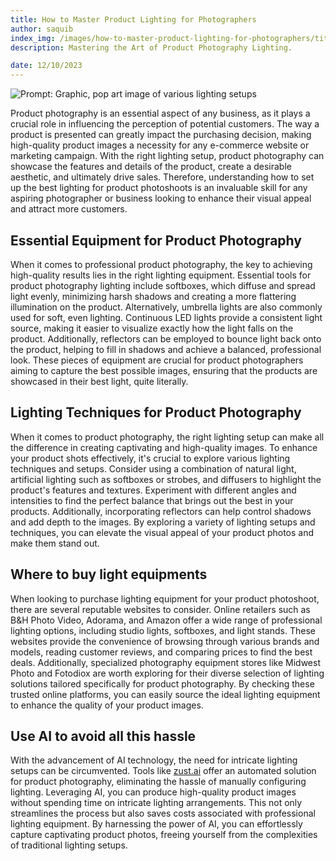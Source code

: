 ```yaml
---
title: How to Master Product Lighting for Photographers
author: saquib
index_img: /images/how-to-master-product-lighting-for-photographers/title.webp
description: Mastering the Art of Product Photography Lighting.

date: 12/10/2023
---
```


![Prompt: Graphic, pop art image of various lighting setups](/images/how-to-master-product-lighting-for-photographers/title.webp)

Product photography is an essential aspect of any business, as it plays a crucial role in influencing the perception of potential customers. The way a product is presented can greatly impact the purchasing decision, making high-quality product images a necessity for any e-commerce website or marketing campaign. With the right lighting setup, product photography can showcase the features and details of the product, create a desirable aesthetic, and ultimately drive sales. Therefore, understanding how to set up the best lighting for product photoshoots is an invaluable skill for any aspiring photographer or business looking to enhance their visual appeal and attract more customers.

## Essential Equipment for Product Photography

When it comes to professional product photography, the key to achieving high-quality results lies in the right lighting equipment. Essential tools for product photography lighting include softboxes, which diffuse and spread light evenly, minimizing harsh shadows and creating a more flattering illumination on the product. Alternatively, umbrella lights are also commonly used for soft, even lighting. Continuous LED lights provide a consistent light source, making it easier to visualize exactly how the light falls on the product. Additionally, reflectors can be employed to bounce light back onto the product, helping to fill in shadows and achieve a balanced, professional look. These pieces of equipment are crucial for product photographers aiming to capture the best possible images, ensuring that the products are showcased in their best light, quite literally.

## Lighting Techniques for Product Photography

When it comes to product photography, the right lighting setup can make all the difference in creating captivating and high-quality images. To enhance your product shots effectively, it's crucial to explore various lighting techniques and setups. Consider using a combination of natural light, artificial lighting such as softboxes or strobes, and diffusers to highlight the product's features and textures. Experiment with different angles and intensities to find the perfect balance that brings out the best in your products. Additionally, incorporating reflectors can help control shadows and add depth to the images. By exploring a variety of lighting setups and techniques, you can elevate the visual appeal of your product photos and make them stand out.

## Where to buy light equipments
When looking to purchase lighting equipment for your product photoshoot, there are several reputable websites to consider. Online retailers such as B&H Photo Video, Adorama, and Amazon offer a wide range of professional lighting options, including studio lights, softboxes, and light stands. These websites provide the convenience of browsing through various brands and models, reading customer reviews, and comparing prices to find the best deals. Additionally, specialized photography equipment stores like Midwest Photo and Fotodiox are worth exploring for their diverse selection of lighting solutions tailored specifically for product photography. By checking these trusted online platforms, you can easily source the ideal lighting equipment to enhance the quality of your product images.

## Use AI to avoid all this hassle
With the advancement of AI technology, the need for intricate lighting setups can be circumvented. Tools like [zust.ai](https://zust.ai) offer an automated solution for product photography, eliminating the hassle of manually configuring lighting. Leveraging AI, you can produce high-quality product images without spending time on intricate lighting arrangements. This not only streamlines the process but also saves costs associated with professional lighting equipment. By harnessing the power of AI, you can effortlessly capture captivating product photos, freeing yourself from the complexities of traditional lighting setups.